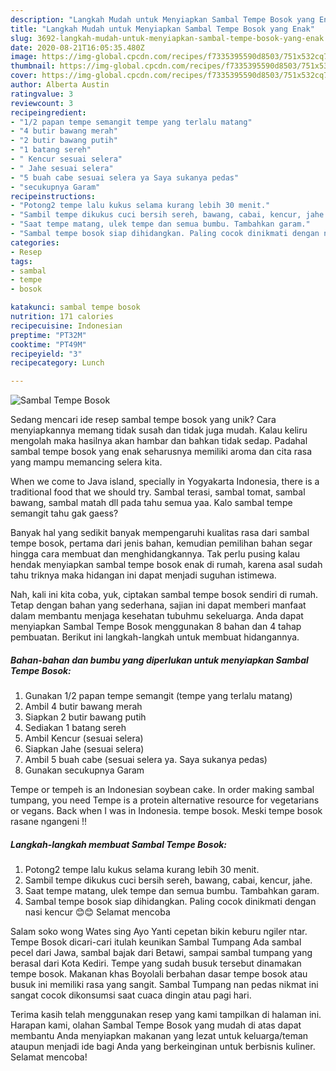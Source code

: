 ```yaml
---
description: "Langkah Mudah untuk Menyiapkan Sambal Tempe Bosok yang Enak"
title: "Langkah Mudah untuk Menyiapkan Sambal Tempe Bosok yang Enak"
slug: 3692-langkah-mudah-untuk-menyiapkan-sambal-tempe-bosok-yang-enak
date: 2020-08-21T16:05:35.480Z
image: https://img-global.cpcdn.com/recipes/f7335395590d8503/751x532cq70/sambal-tempe-bosok-foto-resep-utama.jpg
thumbnail: https://img-global.cpcdn.com/recipes/f7335395590d8503/751x532cq70/sambal-tempe-bosok-foto-resep-utama.jpg
cover: https://img-global.cpcdn.com/recipes/f7335395590d8503/751x532cq70/sambal-tempe-bosok-foto-resep-utama.jpg
author: Alberta Austin
ratingvalue: 3
reviewcount: 3
recipeingredient:
- "1/2 papan tempe semangit tempe yang terlalu matang"
- "4 butir bawang merah"
- "2 butir bawang putih"
- "1 batang sereh"
- " Kencur sesuai selera"
- " Jahe sesuai selera"
- "5 buah cabe sesuai selera ya Saya sukanya pedas"
- "secukupnya Garam"
recipeinstructions:
- "Potong2 tempe lalu kukus selama kurang lebih 30 menit."
- "Sambil tempe dikukus cuci bersih sereh, bawang, cabai, kencur, jahe."
- "Saat tempe matang, ulek tempe dan semua bumbu. Tambahkan garam."
- "Sambal tempe bosok siap dihidangkan. Paling cocok dinikmati dengan nasi kencur 😊😊 Selamat mencoba"
categories:
- Resep
tags:
- sambal
- tempe
- bosok

katakunci: sambal tempe bosok 
nutrition: 171 calories
recipecuisine: Indonesian
preptime: "PT32M"
cooktime: "PT49M"
recipeyield: "3"
recipecategory: Lunch

---
```



![Sambal Tempe Bosok](https://img-global.cpcdn.com/recipes/f7335395590d8503/751x532cq70/sambal-tempe-bosok-foto-resep-utama.jpg)

Sedang mencari ide resep sambal tempe bosok yang unik? Cara menyiapkannya memang tidak susah dan tidak juga mudah. Kalau keliru mengolah maka hasilnya akan hambar dan bahkan tidak sedap. Padahal sambal tempe bosok yang enak seharusnya memiliki aroma dan cita rasa yang mampu memancing selera kita.

When we come to Java island, specially in Yogyakarta Indonesia, there is a traditional food that we should try. Sambal terasi, sambal tomat, sambal bawang, sambal matah dll pada tahu semua yaa. Kalo sambal tempe semangit tahu gak gaess?

Banyak hal yang sedikit banyak mempengaruhi kualitas rasa dari sambal tempe bosok, pertama dari jenis bahan, kemudian pemilihan bahan segar hingga cara membuat dan menghidangkannya. Tak perlu pusing kalau hendak menyiapkan sambal tempe bosok enak di rumah, karena asal sudah tahu triknya maka hidangan ini dapat menjadi suguhan istimewa.


Nah, kali ini kita coba, yuk, ciptakan sambal tempe bosok sendiri di rumah. Tetap dengan bahan yang sederhana, sajian ini dapat memberi manfaat dalam membantu menjaga kesehatan tubuhmu sekeluarga. Anda dapat menyiapkan Sambal Tempe Bosok menggunakan 8 bahan dan 4 tahap pembuatan. Berikut ini langkah-langkah untuk membuat hidangannya.

<!--inarticleads1-->

##### Bahan-bahan dan bumbu yang diperlukan untuk menyiapkan Sambal Tempe Bosok:

1. Gunakan 1/2 papan tempe semangit (tempe yang terlalu matang)
1. Ambil 4 butir bawang merah
1. Siapkan 2 butir bawang putih
1. Sediakan 1 batang sereh
1. Ambil  Kencur (sesuai selera)
1. Siapkan  Jahe (sesuai selera)
1. Ambil 5 buah cabe (sesuai selera ya. Saya sukanya pedas)
1. Gunakan secukupnya Garam


Tempe or tempeh is an Indonesian soybean cake. In order making sambal tumpang, you need Tempe is a protein alternative resource for vegetarians or vegans. Back when I was in Indonesia. tempe bosok. Meski tempe bosok rasane ngangeni !! 

<!--inarticleads2-->

##### Langkah-langkah membuat Sambal Tempe Bosok:

1. Potong2 tempe lalu kukus selama kurang lebih 30 menit.
1. Sambil tempe dikukus cuci bersih sereh, bawang, cabai, kencur, jahe.
1. Saat tempe matang, ulek tempe dan semua bumbu. Tambahkan garam.
1. Sambal tempe bosok siap dihidangkan. Paling cocok dinikmati dengan nasi kencur 😊😊 Selamat mencoba


Salam soko wong Wates sing Ayo Yanti cepetan bikin keburu ngiler ntar. Tempe Bosok dicari-cari itulah keunikan Sambal Tumpang  Ada sambal pecel dari Jawa, sambal bajak dari Betawi, sampai sambal tumpang yang berasal dari Kota Kediri. Tempe yang sudah busuk tersebut dinamakan tempe bosok. Makanan khas Boyolali berbahan dasar tempe bosok atau busuk ini memiliki rasa yang sangit. Sambal Tumpang nan pedas nikmat ini sangat cocok dikonsumsi saat cuaca dingin atau pagi hari. 

Terima kasih telah menggunakan resep yang kami tampilkan di halaman ini. Harapan kami, olahan Sambal Tempe Bosok yang mudah di atas dapat membantu Anda menyiapkan makanan yang lezat untuk keluarga/teman ataupun menjadi ide bagi Anda yang berkeinginan untuk berbisnis kuliner. Selamat mencoba!
